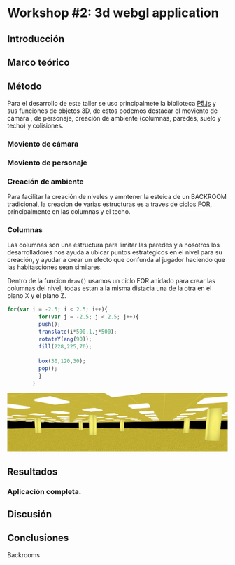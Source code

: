 # **Workshop #2: 3d webgl application**

## **Introducción**


## **Marco teórico**


## **Método**

Para el desarrollo de este taller se uso principalmete la biblioteca [P5.js](https://p5js.org/es/) y sus funciones de objetos 3D, de estos podemos destacar el moviento de cámara , de personaje, creación de ambiente (columnas, paredes, suelo y techo) y colisiones.

### **Moviento de cámara**




### **Moviento de personaje**




### **Creación de ambiente**

Para facilitar la creación de niveles y amntener la esteica de un BACKROOM tradicional, la creacion de varias estructuras es a traves de [ciclos FOR](https://developer.mozilla.org/es/docs/Web/JavaScript/Reference/Statements/for), principalmente en las columnas y el techo.

### Columnas
Las columnas son una estructura para limitar las paredes y a nosotros los desarrolladores nos ayuda a ubicar puntos estrategicos en el nivel para su creación, y ayudar a crear un efecto que confunda al jugador haciendo que las habitasciones sean similares.

Dentro de la funcion `draw()` usamos un ciclo FOR anidado para crear las columnas del nivel, todas estan a la misma distacia una de la otra en el plano X y el plano Z.

```javascript
for(var i = -2.5; i < 2.5; i++){
          for(var j = -2.5; j < 2.5; j++){
          push();
          translate(i*500,1,j*500);
          rotateY(ang(90));
          fill(228,225,70);

          box(30,120,30);
          pop();
          }
        }
```
![Imagen de las columnas](/content/sketches/Columnas.png)
## **Resultados**

### Aplicación completa.



## **Discusión**



## **Conclusiones**
Backrooms


